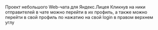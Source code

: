 Проект небольшого Web-чата для Яндекс.Лицея
Кликнув на ники отправителей в чате можно перейти в их профиль, а также можно перейти в свой профиль по нажатию на свой login в правом верхнем углу
